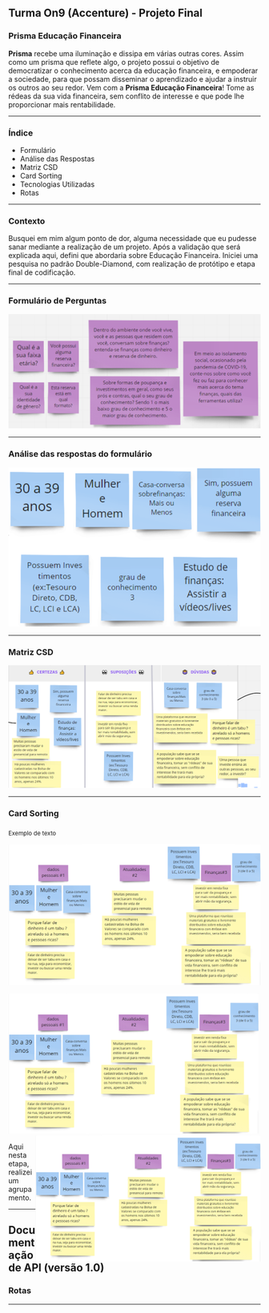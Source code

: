 ## Turma On9 (Accenture) - Projeto Final

### Prisma Educação Financeira

**Prisma** recebe uma iluminação e dissipa em várias outras cores. Assim como um prisma que reflete algo, o projeto possui o objetivo de democratizar o conhecimento acerca da educação financeira, e empoderar a sociedade, para que possam disseminar o aprendizado e ajudar a instruir os outros ao seu redor. Vem com a **Prisma Educação Financeira**! Tome as rédeas da sua vida financeira, sem conflito de interesse e que pode lhe proporcionar mais rentabilidade.

---

### Índice

- Formulário
- Análise das Respostas
- Matriz CSD
- Card Sorting
- Tecnologias Utilizadas
- Rotas

---

### Contexto

Busquei em mim algum ponto de dor, alguma necessidade que eu pudesse sanar mediante a realização de um projeto. Após a validação que será explicada aqui, defini que abordaria sobre Educação Financeira. Iniciei uma pesquisa no padrão Double-Diamond, com realização de protótipo e etapa final de codificação.

---

### Formulário de Perguntas

![imagem com as perguntas do formulário](https://github.com/Fabicaneyu/On9-Accenture-Projeto-Final/blob/a96bab003cc1fa1a33293d427363c479cfe139a7/fabiola-canedo-prisma-educa%C3%A7%C3%A3o-financeira/imgs/Perguntas_Formulario.PNG)

---

### Análise das respostas do formulário

![imagem com as respostas do formulário](https://github.com/Fabicaneyu/On9-Accenture-Projeto-Final/blob/a96bab003cc1fa1a33293d427363c479cfe139a7/fabiola-canedo-prisma-educa%C3%A7%C3%A3o-financeira/imgs/Respostas_Formulario.PNG)

---

### Matriz CSD

![imagem com a Matriz CSD](https://github.com/Fabicaneyu/On9-Accenture-Projeto-Final/blob/a96bab003cc1fa1a33293d427363c479cfe139a7/fabiola-canedo-prisma-educa%C3%A7%C3%A3o-financeira/imgs/Matriz_CSD.PNG)

---

### Card Sorting

<sub> Exemplo de texto </sub>

![imagem do card sorting](https://github.com/Fabicaneyu/On9-Accenture-Projeto-Final/blob/a96bab003cc1fa1a33293d427363c479cfe139a7/fabiola-canedo-prisma-educa%C3%A7%C3%A3o-financeira/imgs/Card_Sorting.PNG)

<img src="https://github.com/Fabicaneyu/On9-Accenture-Projeto-Final/blob/a96bab003cc1fa1a33293d427363c479cfe139a7/fabiola-canedo-prisma-educa%C3%A7%C3%A3o-financeira/imgs/Card_Sorting.PNG" width=500 >

<img src="https://github.com/Fabicaneyu/On9-Accenture-Projeto-Final/blob/a96bab003cc1fa1a33293d427363c479cfe139a7/fabiola-canedo-prisma-educa%C3%A7%C3%A3o-financeira/imgs/Card_Sorting.PNG" alt="respostas da pesquisa de card sorting" width ="450" align="right" padding="350"/>

Aqui nesta etapa, realizei um agrupamento.

---

## Documentação de API (versão 1.0)

### Rotas

---

